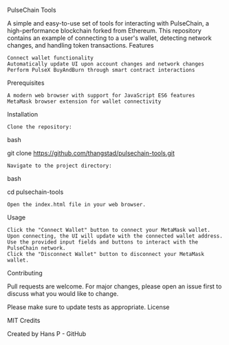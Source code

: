 PulseChain Tools

A simple and easy-to-use set of tools for interacting with PulseChain, a high-performance blockchain forked from Ethereum. This repository contains an example of connecting to a user's wallet, detecting network changes, and handling token transactions.
Features

    Connect wallet functionality
    Automatically update UI upon account changes and network changes
    Perform PulseX BuyAndBurn through smart contract interactions

Prerequisites

    A modern web browser with support for JavaScript ES6 features
    MetaMask browser extension for wallet connectivity

Installation

    Clone the repository:

bash

git clone https://github.com/thangstad/pulsechain-tools.git

    Navigate to the project directory:

bash

cd pulsechain-tools

    Open the index.html file in your web browser.

Usage

    Click the "Connect Wallet" button to connect your MetaMask wallet.
    Upon connecting, the UI will update with the connected wallet address.
    Use the provided input fields and buttons to interact with the PulseChain network.
    Click the "Disconnect Wallet" button to disconnect your MetaMask wallet.

Contributing

Pull requests are welcome. For major changes, please open an issue first to discuss what you would like to change.

Please make sure to update tests as appropriate.
License

MIT
Credits

Created by Hans P - GitHub
